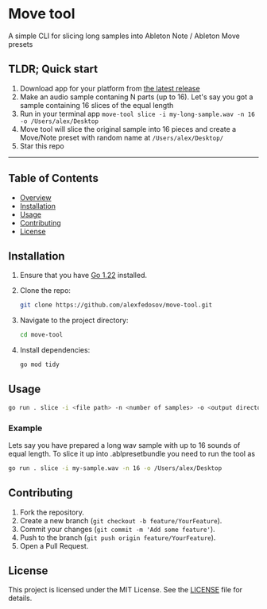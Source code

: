# Move tool

A simple CLI for slicing long samples into Ableton Note / Ableton Move presets

## TLDR; Quick start
1. Download app for your platform from [the latest release](https://github.com/alexfedosov/move-tool/releases/latest)
2. Make an audio sample contaning N parts (up to 16). Let's say you got a sample containing 16 slices of the equal length
3. Run in your terminal app ```move-tool slice -i my-long-sample.wav -n 16 -o /Users/alex/Desktop ```
4. Move tool will slice the original sample into 16 pieces and create a Move/Note preset with random name at `/Users/alex/Desktop/`
5. Star this repo

---

## Table of Contents
- [Overview](#overview)
- [Installation](#installation)
- [Usage](#usage)
- [Contributing](#contributing)
- [License](#license)

## Installation

1. Ensure that you have [Go 1.22](https://golang.org/dl/) installed.
2. Clone the repo:

    ```sh
    git clone https://github.com/alexfedosov/move-tool.git
    ```

3. Navigate to the project directory:

    ```sh
    cd move-tool
    ```

4. Install dependencies:

    ```sh
    go mod tidy
    ```

## Usage

```sh
go run . slice -i <file path> -n <number of samples> -o <output directory>
```

### Example
Lets say you have prepared a long wav sample with up to 16 sounds of equal length. 
To slice it up into .ablpresetbundle you need to run the tool as

```sh
go run . slice -i my-sample.wav -n 16 -o /Users/alex/Desktop
```

## Contributing

1. Fork the repository.
2. Create a new branch (`git checkout -b feature/YourFeature`).
3. Commit your changes (`git commit -m 'Add some feature'`).
4. Push to the branch (`git push origin feature/YourFeature`).
5. Open a Pull Request.

## License

This project is licensed under the MIT License. See the [LICENSE](LICENSE) file for details.
